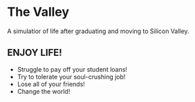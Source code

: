# The Valley

A simulatior of life after graduating and moving to Silicon Valley.

## ENJOY LIFE!
- Struggle to pay off your student loans!
- Try to tolerate your soul-crushing job!
- Lose all of your friends!
- Change the world!
